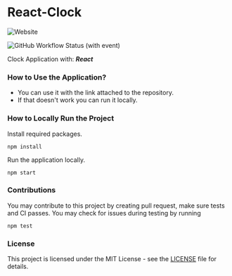 # React-Clock

![Website](https://img.shields.io/website?up_message=Online&up_color=%2325c2a0&down_message=Offline&down_color=lightgrey&url=https%3A%2F%2Fn4-t3.github.io%2FReact-Clock%2F&style=for-the-badge&logo=githubpages&logoColor=%23f4f5f0&label=Status&cacheSeconds=3600&link=https%3A%2F%2Fn4-t3.github.io%2FReact-Clock%2F)

![GitHub Workflow Status (with event)](https://img.shields.io/github/actions/workflow/status/n4-t3/React-Clock/main.yml?event=push&style=for-the-badge&logo=githubactions&logoColor=white&cacheSeconds=3600)

Clock Application with: **_React_**

### How to Use the Application?

- You can use it with the link attached to the repository.
- If that doesn't work you can run it locally.

### How to Locally Run the Project

Install required packages.

```
npm install
```

Run the application locally.

```
npm start
```

### Contributions

You may contribute to this project by creating pull request, make sure tests and CI passes. You may check for issues during testing by running

```
npm test
```

### License

This project is licensed under the MIT License - see the [LICENSE](LICENSE) file for details.
